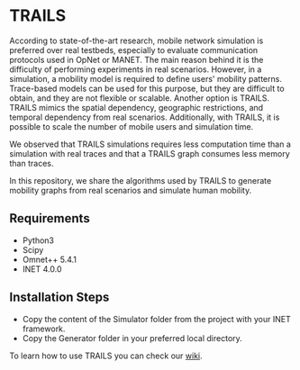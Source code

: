# TRAILS
According to state-of-the-art research, mobile network simulation is preferred over real testbeds, especially to evaluate communication protocols used in OpNet or MANET. The main reason behind it is the difficulty of performing experiments in real scenarios. However, in a simulation, a mobility model is required to define users' mobility patterns. Trace-based models can be used for this purpose, but they are difficult to obtain, and they are not flexible or scalable. Another option is TRAILS. TRAILS mimics the spatial dependency, geographic restrictions, and temporal dependency from real scenarios. Additionally, with TRAILS, it is possible to scale the number of mobile users and simulation time.

We observed that TRAILS simulations requires less computation time than a simulation with real traces and that a TRAILS graph consumes less memory than traces.

In this repository, we share the algorithms used by TRAILS to generate mobility graphs from real scenarios and simulate human mobility.

## Requirements
- Python3
- Scipy
- Omnet++ 5.4.1
- INET 4.0.0

## Installation Steps
- Copy the content of the Simulator folder from the project with your INET framework.
- Copy the Generator folder in your preferred local directory.

To learn how to use TRAILS you can check our [wiki](https://github.com/ComNets-Bremen/TRAILS---OMNeT-Implementation/wiki).
